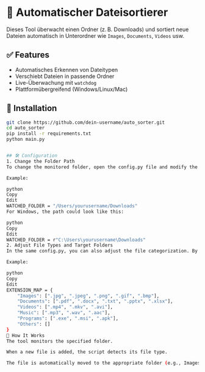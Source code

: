 # 📂 Automatischer Dateisortierer

Dieses Tool überwacht einen Ordner (z. B. Downloads) und sortiert neue Dateien automatisch in Unterordner wie `Images`, `Documents`, `Videos` usw.

## ✅ Features
- Automatisches Erkennen von Dateitypen
- Verschiebt Dateien in passende Ordner
- Live-Überwachung mit `watchdog`
- Plattformübergreifend (Windows/Linux/Mac)

## 🔧 Installation

```bash
git clone https://github.com/dein-username/auto_sorter.git
cd auto_sorter
pip install -r requirements.txt
python main.py


## 🛠️ Configuration
1. Change the Folder Path
To change the monitored folder, open the config.py file and modify the WATCHED_FOLDER value. The path must be specified as an absolute path.

Example:

python
Copy
Edit
WATCHED_FOLDER = "/Users/yourusername/Downloads"
For Windows, the path could look like this:

python
Copy
Edit
WATCHED_FOLDER = r"C:\Users\yourusername\Downloads"
2. Adjust File Types and Target Folders
In the same config.py, you can also adjust the file categorization. By default, folders like Images, Documents, Videos, etc., are predefined. You can modify the file extensions in the lists of each category.

Example:

python
Copy
Edit
EXTENSION_MAP = {
    "Images": [".jpg", ".jpeg", ".png", ".gif", ".bmp"],
    "Documents": [".pdf", ".docx", ".txt", ".pptx", ".xlsx"],
    "Videos": [".mp4", ".mkv", ".avi"],
    "Music": [".mp3", ".wav", ".aac"],
    "Programs": [".exe", ".msi", ".apk"],
    "Others": []
}
📂 How It Works
The tool monitors the specified folder.

When a new file is added, the script detects its file type.

The file is automatically moved to the appropriate folder (e.g., Images, Documents).

